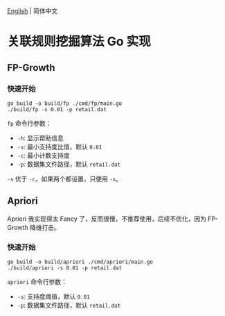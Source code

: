 [English](README.md) | 简体中文

# 关联规则挖掘算法 Go 实现

## FP-Growth


### 快速开始

```shell
go build -o build/fp ./cmd/fp/main.go
./build/fp -s 0.01 -p retail.dat
```

`fp` 命令行参数：
- `-h`: 显示帮助信息
- `-s`: 最小支持度比值，默认 `0.01`
- `-c`: 最小计数支持度
- `-p`: 数据集文件路径，默认 `retail.dat`

`-s` 优于 `-c`，如果两个都设置，只使用 `-s`。

## Apriori

Apriori 我实现得太 Fancy 了，反而很慢，不推荐使用，后续不优化，因为 FP-Growth 降维打击。

### 快速开始

```shell
go build -o build/apriori ./cmd/apriori/main.go
./build/apriori -s 0.01 -p retail.dat
```

`apriori` 命令行参数：
- `-s`: 支持度阈值，默认 `0.01`
- `-p`: 数据集文件路径，默认 `retail.dat`
